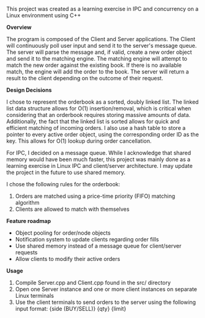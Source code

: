 This project was created as a learning exercise in IPC and concurrency on a Linux environment using C++

**Overview**

The program is composed of the Client and Server applications. The Client will continuously poll user input and send it to the server's message queue. 
The server will parse the message and, if valid, create a new order object and send it to the matching engine. The matching engine will attempt to
match the new order against the existing book. If there is no available match, the engine will add the order to the book. The server will return a result to
the client depending on the outcome of their request.

**Design Decisions**

I chose to represent the orderbook as a sorted, doubly linked list. The linked list data structure allows for O(1) insertion/removal, which is critical when considering
that an orderbook requires storing massive amounts of data. Additionally, the fact that the linked list is sorted allows for quick and efficient matching of incoming orders.
I also use a hash table to store a pointer to every active order object, using the corresponding order ID as the key. This allows for O(1) lookup during order cancellation.

For IPC, I decided on a message queue. While I acknowledge that shared memory would have been much faster, this project was mainly done as a learning exercise in
Linux IPC and client/server architecture. I may update the project in the future to use shared memory.

I chose the following rules for the orderbook:
1. Orders are matched using a price-time priority (FIFO) matching algorithm
2. Clients are allowed to match with themselves

**Feature roadmap**
- Object pooling for order/node objects
- Notification system to update clients regarding order fills
- Use shared memory instead of a message queue for client/server requests
- Allow clients to modify their active orders

**Usage**

1. Compile Server.cpp and Client.cpp found in the src/ directory
2. Open one Server instance and one or more client instances on separate Linux terminals
3. Use the client terminals to send orders to the server using the following input format: {side (BUY/SELL)} {qty} {limit}
